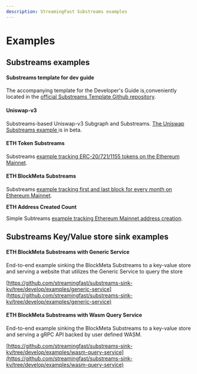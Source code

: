 ```yaml
---
description: StreamingFast Substreams examples
---
```


# Examples

## Substreams examples

#### Substreams template for dev guide

The accompanying template for the Developer's Guide is[ ](https://github.com/streamingfast/substreams-template)conveniently located in the [official Substreams Template Github repository](https://github.com/streamingfast/substreams-template).

#### Uniswap-v3

Substreams-based Uniswap-v3 Subgraph and Substreams. [The Uniswap Substreams example ](https://github.com/streamingfast/substreams-uniswap-v3)is in beta.

#### ETH Token Substreams

Substreams [example tracking ERC-20/721/1155 tokens on the Ethereum Mainnet](https://github.com/streamingfast/substreams-eth-token-transfers).

#### ETH BlockMeta Substreams

Substreams [example tracking first and last block for every month on Ethereum Mainnet](https://github.com/streamingfast/substreams-eth-block-meta).

**ETH Address Created Count**

Simple Subtreams [example tracking Ethereum Mainnet address creation](https://github.com/streamingfast/substreams-ethereum-address-created-count).

## Substreams Key/Value store sink examples

#### ETH BlockMeta Substreams with Generic Service

End-to-end example sinking the BlockMeta Substreams to a key-value store and serving a website that utilizes the Generic Service to query the store

[https://github.com/streamingfast/substreams-sink-kv/tree/develop/examples/generic-service](https://github.com/streamingfast/substreams-sink-kv/tree/develop/examples/generic-service)

#### ETH BlockMeta Substreams with Wasm Query Service

End-to-end example sinking the BlockMeta Substreams to a key-value store and serving a gRPC API backed by user defined WASM.

[https://github.com/streamingfast/substreams-sink-kv/tree/develop/examples/wasm-query-service](https://github.com/streamingfast/substreams-sink-kv/tree/develop/examples/wasm-query-service)

